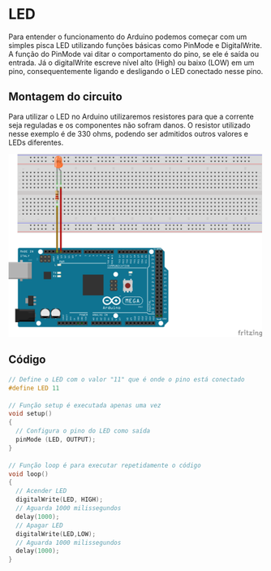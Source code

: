 # LED

Para entender o funcionamento do Arduino podemos começar com um simples pisca LED utilizando funções básicas como PinMode e DigitalWrite. A função do PinMode vai ditar o comportamento do pino, se ele é saída ou entrada. Já o digitalWrite escreve nível alto (High) ou baixo (LOW) em um pino, consequentemente ligando e desligando o LED conectado nesse pino.

## Montagem do circuito

Para utilizar o LED no Arduino utilizaremos resistores para que a corrente seja reguladas e os componentes não sofram danos. O resistor utilizado nesse exemplo é de 330 ohms, podendo ser admitidos outros valores e LEDs diferentes.

<img src = "led.png" alt = "Circuito LED" width = 500 />          

## Código

```C
// Define o LED com o valor "11" que é onde o pino está conectado
#define LED 11

// Função setup é executada apenas uma vez
void setup()
{
  // Configura o pino do LED como saída
  pinMode (LED, OUTPUT);
}

// Função loop é para executar repetidamente o código
void loop()
{
  // Acender LED
  digitalWrite(LED, HIGH);
  // Aguarda 1000 milissegundos
  delay(1000);
  // Apagar LED
  digitalWrite(LED,LOW);
  // Aguarda 1000 milissegundos
  delay(1000);
}
```
